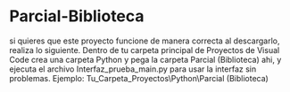 # Parcial-Biblioteca
si quieres que este proyecto funcione de manera correcta al descargarlo, realiza lo siguiente.
Dentro de tu carpeta principal de Proyectos de Visual Code crea una carpeta Python y pega la carpeta Parcial (Biblioteca) ahi, y ejecuta el archivo Interfaz_prueba_main.py para usar la interfaz sin problemas.
Ejemplo:
Tu_Carpeta_Proyectos\Python\Parcial (Biblioteca)
